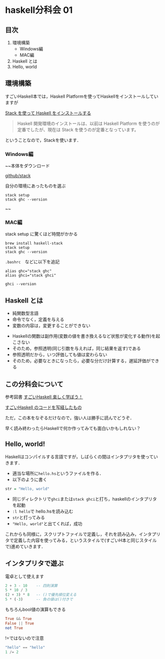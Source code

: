 # haskell分科会 01

## 目次

1. 環境構築
    + Windows編
    + MAC編
1. Haskell とは
1. Hello, world


## 環境構築
すごいHaskell本では，Haskell Platformを使ってHaskellをインストールしていますが

[Stack を使って Haskell をインストールする](https://qiita.com/usamik26/items/fa7c1f14c5ce2a0bd9fc)
>Haskell 開発環境のインストールは、以前は Haskell Platform を使うのが定番でしたが、現在は Stack を使うのが定番となっています。

ということなので，Stackを使います．


### Windows編
~~本体をダウンロード

[github/stack](https://github.com/commercialhaskell/stack/releases)

自分の環境にあったものを選ぶ
```
stack setup
stack ghc --version
```
~~

### MAC編
stack setup に驚くほど時間がかかる

```
brew install haskell-stack
stack setup
stack ghc --version
```

`.bashrc`　などに以下を追記
```
alias ghc="stack ghc"
alias ghci="stack ghci"
```

```
ghci --version
```

## Haskell とは

+ 純関数型言語
+ 命令でなく，定義を与える
+ 変数の内容は，変更することができない
- Haskellの関数は副作用(変数の値を書き換えるなど状態が変化する動作)を起こさない
- そのため，参照透明(同じ引数を与えれば，同じ結果を返す)である
- 参照透明だから，いつ評価しても値は変わらない
- そのため，必要なときになったら，必要な分だけ計算する，遅延評価ができる


## この分科会について
参考図書
[すごいHaskell 楽しく学ぼう！](https://estore.ohmsha.co.jp/titles/978427406885P)

[すごいHaskell のコードを写経したもの](https://github.com/Liesegang/SugoiHaskell)

ただ，この本をなぞるだけなので，強い人は勝手に読んでどうぞ．

早く読み終わったらHaskellで何か作ってみても面白いかもしれない？

## Hello, world!
Haskellはコンパイルする言語ですが，しばらくの間はインタプリタを使っていきます．

+ 適当な場所に`hello.hs`というファイルを作る．
+ 以下のように書く

```haskell
str = "Hello, world"
```

+ 同じディレクトリで`ghci`または`stack ghci`と打ち，haskellのインタプリタを起動
+ `:l hello`で hello.hsを読み込む
+ `str`と打ってみる
+ `"Hello, world"`と出てくれば，成功

これからも同様に，スクリプトファイルで定義し，それを読み込み，インタプリタで定義した内容を使ってみる，というスタイルで(すごいH本と同じスタイルで)進めていきます．

## インタプリタで遊ぶ
電卓として使えます
```haskell
2 + 3 - 10    -- 四則演算
5 * 10 / 3
(2 + 3) * 8   -- ()で優先順位変える
5 * (-3)      -- 負の値は()付きで
```

もちろんbool値の演算もできる
```haskell
True && True
False || True
not True
```

!=ではないので注意
```haskell
"hello" == "hello"
1 /= 2
```





















